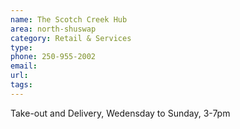 ```yaml
---
name: The Scotch Creek Hub
area: north-shuswap
category: Retail & Services
type:
phone: 250-955-2002
email:
url:
tags:
---
```


Take-out and Delivery, Wedensday to Sunday, 3-7pm
